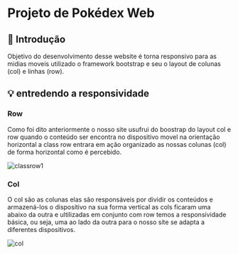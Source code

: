 # Projeto de Pokédex Web 
## 📖 Introdução
 Objetivo do desenvolvimento desse website é torna responsivo para as midias moveis utilizado o framework bootstrap
 e seu o layout de colunas (col) e linhas (row).

 
 ## 💡 entredendo a responsividade
 ### Row
 Como foi dito anteriormente o nosso site usufrui do boostrap do layout col e row quando o conteúdo ser encontra no 
 dispositivo movel na orientação horizontal a class row entrara em ação organizado as nossas colunas (col) de forma horizontal
 como é percebido.
 
 ![classrow1](https://github.com/user-attachments/assets/c37537f8-ca3b-4bf5-87e0-6855158349e5)

 ### Col
 O col são as colunas elas são responsáveis por dividir os conteúdos e armazená-los o dispositivo na sua forma vertical
 as cols ficaram uma abaixo da outra e ultilizadas em conjunto com row temos a responsividade básica, ou seja, uma ao lado da outra 
 para o nosso síte se adapta a diferentes dispositivos.
 
![col](https://github.com/user-attachments/assets/45727635-0b3c-4fe2-b9af-281e0004c6c3)

